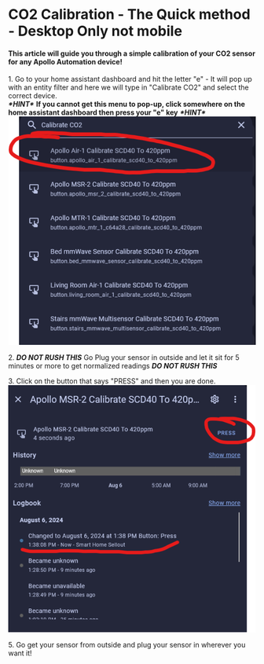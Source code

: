 # CO2 Calibration - The Quick method - Desktop Only not mobile

#### This article will guide you through a simple calibration of your CO2 sensor for any Apollo Automation device!

1\. Go to your home assistant dashboard and hit the letter "e" - It will pop up with an entity filter and here we will type in "Calibrate CO2" and select the correct device.<br> ***\*HINT\**** **If you cannot get this menu to pop-up, click somewhere on the home assistant dashboard then press your "e" key** ***\*HINT\****<br> ![image.png](../assets/image_2.png)

2\. ***DO NOT RUSH THIS***  Go Plug your sensor in outside and let it sit for 5 minutes or more to get normalized readings ***DO NOT RUSH THIS***

3\. Click on the button that says "PRESS" and then you are done. ![image.png](../assets/N7Eimage.png)

5\. Go get your sensor from outside and plug your sensor in wherever you want it!
